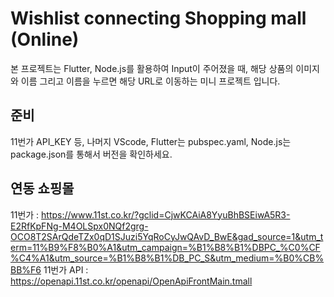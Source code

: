 # Wishlist connecting Shopping mall (Online) 

본 프로젝트는 Flutter, Node.js를 활용하여 Input이 주어졌을 때, 해당 상품의 이미지와 이름 그리고 이름을 누르면 해당 URL로 이동하는 미니 프로젝트 입니다. 

## 준비

11번가 API_KEY 등, 나머지 VScode, Flutter는 pubspec.yaml, Node.js는 package.json를 통해서 버전을 확인하세요.

## 연동 쇼핑몰

11번가 : https://www.11st.co.kr/?gclid=CjwKCAiA8YyuBhBSEiwA5R3-E2RfKpFNg-M4OLSpx0NQf2grg-OCO8T2SArQdeTZx0qD1SJuzi5YqRoCyJwQAvD_BwE&gad_source=1&utm_term=11%B9%F8%B0%A1&utm_campaign=%B1%B8%B1%DBPC_%C0%CF%C4%A1&utm_source=%B1%B8%B1%DB_PC_S&utm_medium=%B0%CB%BB%F6
11번가 API : https://openapi.11st.co.kr/openapi/OpenApiFrontMain.tmall
